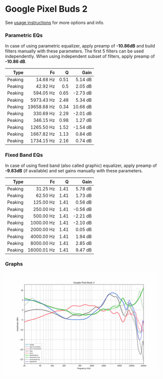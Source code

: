# Google Pixel Buds 2
See [usage instructions](https://github.com/jaakkopasanen/AutoEq#usage) for more options and info.

### Parametric EQs
In case of using parametric equalizer, apply preamp of **-10.86dB** and build filters manually
with these parameters. The first 5 filters can be used independently.
When using independent subset of filters, apply preamp of **-10.86 dB**.

| Type    | Fc          |    Q | Gain     |
|--------:|------------:|-----:|---------:|
| Peaking | 14.68 Hz    | 0.51 | 5.14 dB  |
| Peaking | 42.92 Hz    | 0.5  | 2.05 dB  |
| Peaking | 594.05 Hz   | 0.65 | -2.73 dB |
| Peaking | 5973.43 Hz  | 2.48 | 5.34 dB  |
| Peaking | 19658.68 Hz | 0.34 | 10.66 dB |
| Peaking | 330.69 Hz   | 2.29 | -2.01 dB |
| Peaking | 346.15 Hz   | 0.98 | 1.27 dB  |
| Peaking | 1265.50 Hz  | 1.52 | -1.54 dB |
| Peaking | 1667.82 Hz  | 1.13 | 0.84 dB  |
| Peaking | 1734.15 Hz  | 2.16 | 0.74 dB  |

### Fixed Band EQs
In case of using fixed band (also called graphic) equalizer, apply preamp of **-9.83dB**
(if available) and set gains manually with these parameters.

| Type    | Fc          |    Q | Gain     |
|--------:|------------:|-----:|---------:|
| Peaking | 31.25 Hz    | 1.41 | 5.78 dB  |
| Peaking | 62.50 Hz    | 1.41 | 1.73 dB  |
| Peaking | 125.00 Hz   | 1.41 | 0.56 dB  |
| Peaking | 250.00 Hz   | 1.41 | -0.56 dB |
| Peaking | 500.00 Hz   | 1.41 | -2.21 dB |
| Peaking | 1000.00 Hz  | 1.41 | -2.10 dB |
| Peaking | 2000.00 Hz  | 1.41 | 0.05 dB  |
| Peaking | 4000.00 Hz  | 1.41 | 1.94 dB  |
| Peaking | 8000.00 Hz  | 1.41 | 2.85 dB  |
| Peaking | 16000.01 Hz | 1.41 | 9.47 dB  |

### Graphs
![](./Google%20Pixel%20Buds%202.png)